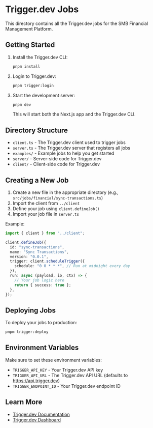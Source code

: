 # Trigger.dev Jobs

This directory contains all the Trigger.dev jobs for the SMB Financial Management Platform.

## Getting Started

1. Install the Trigger.dev CLI:
   ```bash
   pnpm install
   ```

2. Login to Trigger.dev:
   ```bash
   pnpm trigger:login
   ```

3. Start the development server:
   ```bash
   pnpm dev
   ```

   This will start both the Next.js app and the Trigger.dev CLI.

## Directory Structure

- `client.ts` - The Trigger.dev client used to trigger jobs
- `server.ts` - The Trigger.dev server that registers all jobs
- `examples/` - Example jobs to help you get started
- `server/` - Server-side code for Trigger.dev
- `client/` - Client-side code for Trigger.dev

## Creating a New Job

1. Create a new file in the appropriate directory (e.g., `src/jobs/financial/sync-transactions.ts`)
2. Import the client from `../client`
3. Define your job using `client.defineJob()`
4. Import your job file in `server.ts`

Example:

```typescript
import { client } from "../client";

client.defineJob({
  id: "sync-transactions",
  name: "Sync Transactions",
  version: "0.0.1",
  trigger: client.scheduleTrigger({
    schedule: "0 0 * * *", // Run at midnight every day
  }),
  run: async (payload, io, ctx) => {
    // Your job logic here
    return { success: true };
  },
});
```

## Deploying Jobs

To deploy your jobs to production:

```bash
pnpm trigger:deploy
```

## Environment Variables

Make sure to set these environment variables:

- `TRIGGER_API_KEY` - Your Trigger.dev API key
- `TRIGGER_API_URL` - The Trigger.dev API URL (defaults to https://api.trigger.dev)
- `TRIGGER_ENDPOINT_ID` - Your Trigger.dev endpoint ID

## Learn More

- [Trigger.dev Documentation](https://trigger.dev/docs)
- [Trigger.dev Dashboard](https://app.trigger.dev) 
